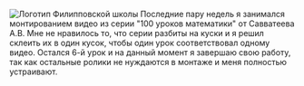 <img src="https://rm-content.s3-accelerate.amazonaws.com/587cccdd54b5923c25005ee1/832831/upload-4a6a7240-cba2-11e7-b4f1-b757e3965c9d.jpg" alt="Логотип Филипповской школы"> Последние пару недель я занимался монтированием видео из серии "100 уроков математики" от Савватеева А.В. Мне не нравилось то, что серии разбиты на куски и я решил склеить их в один кусок, чтобы один урок соответствовал одному видео. Остался 6-й урок и на данный момент я завершаю свою работу, так как остальные ролики не нуждаются в монтаже и меня полностью устраивают.
